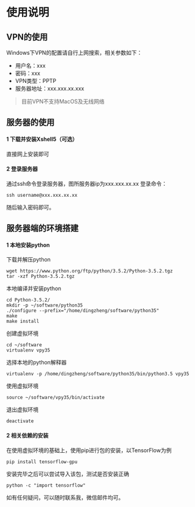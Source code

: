 # 使用说明

## VPN的使用
Windows下VPN的配置请自行上网搜索，相关参数如下：
* 用户名：xxx
* 密码：xxx
* VPN类型：PPTP
* 服务器地址：xxx.xxx.xx.xxx
> 目前VPN不支持MacOS及无线网络

## 服务器的使用
#### 1 下载并安装Xshell5（可选）
直接网上安装即可
#### 2 登录服务器
通过ssh命令登录服务器，图所服务器ip为xxx.xxx.xx.xx
登录命令：
```shell
ssh username@xxx.xxx.xx.xx
```
随后输入密码即可。

## 服务器端的环境搭建
#### 1 本地安装python
下载并解压python
```shell
wget https://www.python.org/ftp/python/3.5.2/Python-3.5.2.tgz
tar -xzf Python-3.5.2.tgz 
```
本地编译并安装python
```shell
cd Python-3.5.2/
mkdir -p ~/software/python35
./configure --prefix="/home/dingzheng/software/python35"
make
make install
```
创建虚拟环境
```shell
cd ~/software
virtualenv vpy35
```
选择本地的python解释器
```shell
virtualenv -p /home/dingzheng/software/python35/bin/python3.5 vpy35
```
使用虚拟环境
```shell
source ~/software/vpy35/bin/activate
```
退出虚拟环境
```shell
deactivate
```
#### 2 相关依赖的安装
在使用虚拟环境的基础上，使用pip进行包的安装，以TensorFlow为例
```shell
pip install tensorflow-gpu
```
安装完毕之后可以尝试导入该包，测试是否安装正确
```shell
python -c "import tensorflow"
```
如有任何疑问，可以随时联系我，微信邮件均可。
